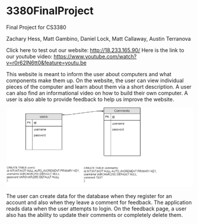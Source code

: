 # 3380FinalProject
Final Project for CS3380

Zachary Hess,
Matt Gambino,
Daniel Lock,
Matt Callaway,
Austin Terranova

Click here to test out our website: http://18.233.165.90/
Here is the link to our youtube video: https://www.youtube.com/watch?v=r0r62lN6tt0&feature=youtu.be
  
This website is meant to inform the user about computers and what components make them up. On the website, the user can view individual pieces of the computer and learn about them via a short description. A user can also find an informational video on how to build their own computer. A user is also able to provide feedback to help us improve the website.  
  
 ![alt text](https://github.com/zjhww8/3380FinalProject/blob/master/3380%20erd.png "ERD")  
   
The user can create data for the database when they register for an account and also when they leave a comment for feedback. The application reads data when the user attempts to login. On the feedback page, a user also has the ability to update their comments or completely delete them. 

  

